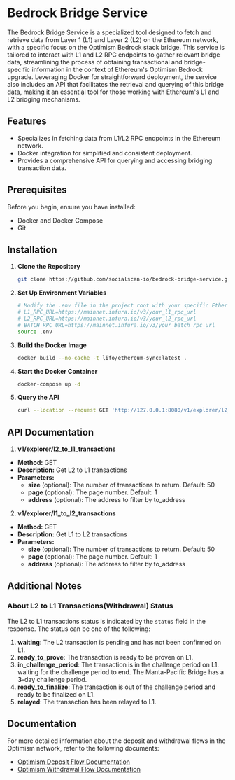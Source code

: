 # Bedrock Bridge Service

The Bedrock Bridge Service is a specialized tool designed to fetch and retrieve data from Layer 1 (L1) and Layer 2 (L2) on the Ethereum network, with a specific focus on the Optimism Bedrock stack bridge. This service is tailored to interact with L1 and L2 RPC endpoints to gather relevant bridge data, streamlining the process of obtaining transactional and bridge-specific information in the context of Ethereum's Optimism Bedrock upgrade. Leveraging Docker for straightforward deployment, the service also includes an API that facilitates the retrieval and querying of this bridge data, making it an essential tool for those working with Ethereum's L1 and L2 bridging mechanisms.

## Features

- Specializes in fetching data from L1/L2 RPC endpoints in the Ethereum network.
- Docker integration for simplified and consistent deployment.
- Provides a comprehensive API for querying and accessing bridging transaction data.

## Prerequisites

Before you begin, ensure you have installed:
- Docker and Docker Compose
- Git

## Installation

1. **Clone the Repository**
   ```bash
   git clone https://github.com/socialscan-io/bedrock-bridge-service.git
   ```
2. **Set Up Environment Variables**
    ```bash
   # Modify the .env file in the project root with your specific Ethereum RPC URLs. 
   # L1_RPC_URL=https://mainnet.infura.io/v3/your_l1_rpc_url
   # L2_RPC_URL=https://mainnet.infura.io/v3/your_l2_rpc_url
   # BATCH_RPC_URL=https://mainnet.infura.io/v3/your_batch_rpc_url
   source .env 
   ```
3. **Build the Docker Image**
    ```bash
    docker build --no-cache -t lifo/ethereum-sync:latest .
    ```
4. **Start the Docker Container**
    ```bash
    docker-compose up -d
    ```
5. **Query the API**
    ```bash
    curl --location --request GET 'http://127.0.0.1:8080/v1/explorer/l2_to_l1_transactions?size=50&page=1' --data-raw ''
   ```
## API Documentation
1. **v1/explorer/l2_to_l1_transactions**
- **Method:** GET
- **Description:** Get L2 to L1 transactions
- **Parameters:**
    - **size** (optional): The number of transactions to return. Default: 50
    - **page** (optional): The page number. Default: 1
    - **address** (optional): The address to filter by to_address

2. **v1/explorer/l1_to_l2_transactions**
- **Method:** GET
- **Description:** Get L1 to L2 transactions
- **Parameters:**
    - **size** (optional): The number of transactions to return. Default: 50
    - **page** (optional): The page number. Default: 1
    - **address** (optional): The address to filter by to_address

## Additional Notes
### About L2 to L1 Transactions(Withdrawal) Status
The L2 to L1 transactions status is indicated by the `status` field in the response. The status can be one of the following:

1. **waiting**: The L2 transaction is pending and has not been confirmed on L1.
2. **ready_to_prove**: The transaction is ready to be proven on L1.
3. **in_challenge_period**: The transaction is in the challenge period on L1. waiting for the challenge period to end. The Manta-Pacific Bridge has a **3**-day challenge period.
4. **ready_to_finalize**: The transaction is out of the challenge period and ready to be finalized on L1.
5. **relayed**: The transaction has been relayed to L1.

## Documentation

For more detailed information about the deposit and withdrawal flows in the Optimism network, refer to the following documents:
- [Optimism Deposit Flow Documentation](https://docs.optimism.io/stack/protocol/deposit-flow)
- [Optimism Withdrawal Flow Documentation](https://docs.optimism.io/stack/protocol/withdrawal-flow)
